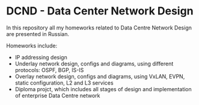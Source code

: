 # DCND - Data Center Network Design

In this repository all my homeworks related to Data Centre Network Design are presented in Russian.  

Homeworks include:
- IP addressing design
- Underlay network design, configs and diagrams, using different protocols: OSPF, BGP, IS-IS
- Overlay network design, configs and diagrams, using VxLAN, EVPN, static configuration, L2 and L3 services
- Diploma projct, which includes all stages of design and implementation of enterprise Data Centre network
